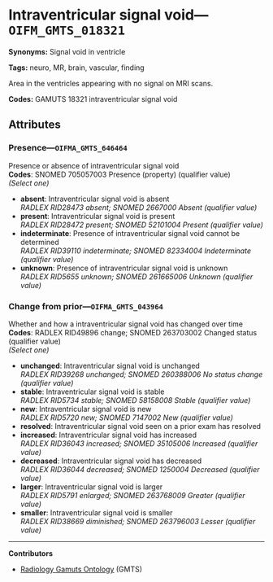 # Intraventricular signal void—`OIFM_GMTS_018321`

**Synonyms:** Signal void in ventricle

**Tags:** neuro, MR, brain, vascular, finding

Area in the ventricles appearing with no signal on MRI scans.

**Codes:** GAMUTS 18321 intraventricular signal void

## Attributes

### Presence—`OIFMA_GMTS_646464`

Presence or absence of intraventricular signal void  
**Codes**: SNOMED 705057003 Presence (property) (qualifier value)  
*(Select one)*

- **absent**: Intraventricular signal void is absent  
_RADLEX RID28473 absent; SNOMED 2667000 Absent (qualifier value)_
- **present**: Intraventricular signal void is present  
_RADLEX RID28472 present; SNOMED 52101004 Present (qualifier value)_
- **indeterminate**: Presence of intraventricular signal void cannot be determined  
_RADLEX RID39110 indeterminate; SNOMED 82334004 Indeterminate (qualifier value)_
- **unknown**: Presence of intraventricular signal void is unknown  
_RADLEX RID5655 unknown; SNOMED 261665006 Unknown (qualifier value)_

### Change from prior—`OIFMA_GMTS_043964`

Whether and how a intraventricular signal void has changed over time  
**Codes**: RADLEX RID49896 change; SNOMED 263703002 Changed status (qualifier value)  
*(Select one)*

- **unchanged**: Intraventricular signal void is unchanged  
_RADLEX RID39268 unchanged; SNOMED 260388006 No status change (qualifier value)_
- **stable**: Intraventricular signal void is stable  
_RADLEX RID5734 stable; SNOMED 58158008 Stable (qualifier value)_
- **new**: Intraventricular signal void is new  
_RADLEX RID5720 new; SNOMED 7147002 New (qualifier value)_
- **resolved**: Intraventricular signal void seen on a prior exam has resolved  
- **increased**: Intraventricular signal void has increased  
_RADLEX RID36043 increased; SNOMED 35105006 Increased (qualifier value)_
- **decreased**: Intraventricular signal void has decreased  
_RADLEX RID36044 decreased; SNOMED 1250004 Decreased (qualifier value)_
- **larger**: Intraventricular signal void is larger  
_RADLEX RID5791 enlarged; SNOMED 263768009 Greater (qualifier value)_
- **smaller**: Intraventricular signal void is smaller  
_RADLEX RID38669 diminished; SNOMED 263796003 Lesser (qualifier value)_

---

**Contributors**

- [Radiology Gamuts Ontology](https://gamuts.net/) (GMTS)